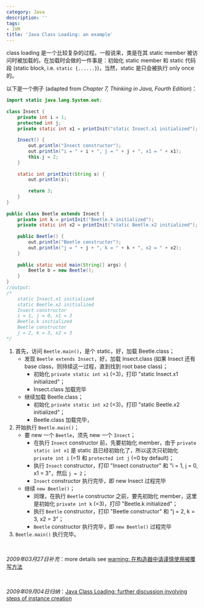```yaml
---
category: Java
description: ''
tags:
- JVM
title: 'Java Class Loading: an example'
---
```


class loading 是一个比较复杂的过程。一般说来，类是在其 static member 被访问时被加载的。在加载时会做的一件事是：初始化 static member 和 static 代码段 (static block, i.e. `static {......}`)，当然，static 是只会被执行 only once 的。

以下是一个例子 (adapted from _Chapter 7, Thinking in Java, Fourth Edition_)：

```java
import static java.lang.System.out;  
  
class Insect {  
    private int i = 1;  
    protected int j;  
    private static int x1 = printInit("static Insect.x1 initialized");  
      
    Insect() {  
        out.println("Insect constructor");  
        out.println("i = " + i + ", j = " + j + ", x1 = " + x1);  
        this.j = 2;  
    }  
      
    static int printInit(String s) {  
        out.println(s);  
  
        return 3;  
    }  
}  
  
public class Beetle extends Insect {  
    private int k = printInit("Beetle.k initialized");  
    private static int x2 = printInit("static Beetle.x2 initialized");  
      
    public Beetle() {  
        out.println("Beetle constructor");  
        out.println("j = " + j + ", k = " + k + ", x2 = " + x2);  
    }  
   
    public static void main(String[] args) {  
        Beetle b = new Beetle();  
    }  
}  
//output:  
/* 
    static Insect.x1 initialized 
    static Beetle.x2 initialized 
    Insect constructor 
    i = 1, j = 0, x1 = 3 
    Beetle.k initialized 
    Beetle constructor 
    j = 2, k = 3, x2 = 3 
*/ 
```

1. 首先，访问 `Beetle.main()`，是个 static，好，加载 Beetle.class；
    * 发现 `Beetle extends Insect`，好，加载 Insect.class (如果 Insect 还有 base class，则持续这一过程，直到找到 root base class)；
        * 初始化 `private static int x1` (=3)，打印 "static Insect.x1 initialized"；
		* Insect.class 加载完毕
    * 继续加载 Beetle.class；
        * 初始化 `private static int x2` (=3)，打印 "static Beetle.x2 initialized"；
		* Beetle.class 加载完毕，
2. 开始执行 `Beetle.main()`；
    * 要 new 一个 `Beetle`，须先 new 一个 `Insect`；
	    * 在执行 `Insect` constructor 前，先要初始化 member，由于 `private static int x1` 是 static 且已经初始化了，所以这次只初始化 `private int i` (=1) 和 `protected int j` (=0 by default)；
		* 执行 `Insect` constructor，打印 "Insect constructor" 和 "i = 1, j = 0, x1 = 3"，然后 `j = 2`；
		* `Insect` constructor 执行完毕，即 new Insect 过程完毕
    * 继续 `new Beetle()`；
	    * 同理，在执行 `Beetle` constructor 之前，要先初始化 member，这里是初始化 `private int k` (=3)，打印 "Beetle.k initialized"；
		* 执行 `Beetle` constructor，打印 "Beetle constructor" 和 "j = 2, k = 3, x2 = 3"；
		* `Beetle` constructor 执行完毕，即 `new Beetle()` 过程完毕
3. `Beetle.main()` 执行完毕。

<br/>

_2009年03月27日补充_：more details see [warning: 在构造器中请谨慎使用被覆写方法](/java/2009/03/27/using-overridden-method-in-constructor-is-dangerous)

<br/>

_2009年09月04日归纳_：[Java Class Loading: further discussion involving steps of instance creation](/java/2009/09/04/class-loading-further-discussion-involving-steps-of-instance-creation)
